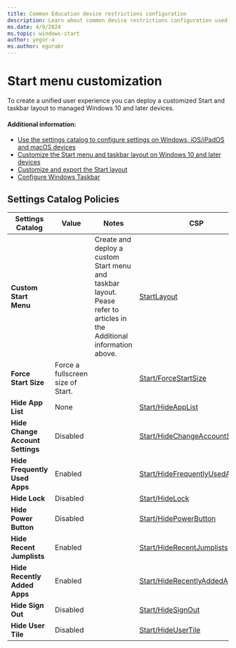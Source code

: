 ```yaml
---
title: Common Education device restrictions configuration
description: Learn about common device restrictions configuration used by Education organizations in Intune.
ms.date: 4/9/2024
ms.topic: windows-start
author: yegor-a
ms.author: egorabr
---
```


# Start menu customization

To create a unified user experience you can deploy a customized Start and taskbar layout to managed Windows 10 and later devices.

#### Additional information:

- [Use the settings catalog to configure settings on Windows, iOS/iPadOS and macOS devices](/mem/intune/configuration/settings-catalog)
- [Customize the Start menu and taskbar layout on Windows 10 and later devices](/windows/configuration/start/windows-10-start-layout-options-and-policies)
- [Customize and export the Start layout](/en-us/windows/configuration/start/customize-and-export-start-layout)
- [Configure Windows Taskbar](/en-us/windows/configuration/taskbar/?pivots=windows-11)

## Settings Catalog Policies

  | **Settings Catalog** | **Value** | **Notes** | **CSP** |
  |---|---|---|---|
  | **Custom Start Menu** | | Create and deploy a custom Start menu and taskbar layout. Pease refer to articles in the Additional information above. | [StartLayout](/windows/client-management/mdm/policy-csp-start) |
  | **Force Start Size** | Force a fullscreen size of Start. | | [Start/ForceStartSize](/windows/client-management/mdm/policy-csp-start#ForceStartSize) |
  | **Hide App List** | None | | [Start/HideAppList](/windows/client-management/mdm/policy-csp-start#HideAppList) |
  | **Hide Change Account Settings** | Disabled | | [Start/HideChangeAccountSettings](/windows/client-management/mdm/policy-csp-start#HideChangeAccountSettings) |
  | **Hide Frequently Used Apps** | Enabled | | [Start/HideFrequentlyUsedApps](/windows/client-management/mdm/policy-csp-start#HideFrequentlyUsedApps) |
  | **Hide Lock** | Disabled | | [Start/HideLock](/windows/client-management/mdm/policy-csp-start#HideLock) |
  | **Hide Power Button** | Disabled | | [Start/HidePowerButton](/windows/client-management/mdm/policy-csp-start#HidePowerButton) |
  | **Hide Recent** **Jumplists** | Enabled | | [Start/HideRecentJumplists](/windows/client-management/mdm/policy-csp-start#HideRecentJumplists) |
  | **Hide Recently Added Apps** | Enabled | | [Start/HideRecentlyAddedApps](/windows/client-management/mdm/policy-csp-start#HideRecentlyAddedApps) |
  | **Hide Sign Out** | Disabled | | [Start/HideSignOut](/windows/client-management/mdm/policy-csp-start#HideSignOut) |
  | **Hide User Tile** | Disabled | | [Start/HideUserTile](/windows/client-management/mdm/policy-csp-start#HideUserTile) |

